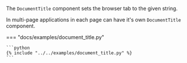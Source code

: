 The `DocumentTitle` component sets the browser tab to the given string. 

In multi-page applications in each page can have it's own `DocumentTitle` component.


=== "docs/examples/document_title.py"

    ```python
    {% include "../../examples/document_title.py" %}
    ```
